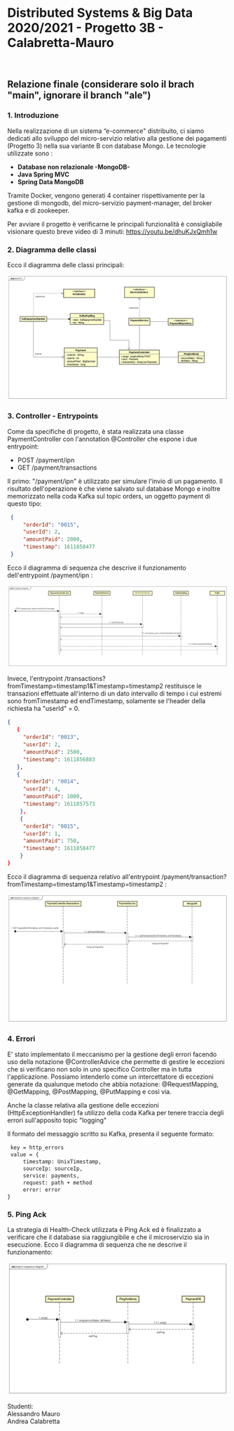 # Distributed Systems & Big Data 2020/2021 - Progetto 3B - Calabretta-Mauro
<br />

## Relazione finale          (considerare solo il brach "main", ignorare il branch "ale")

### 1. Introduzione
Nella realizzazione di un sistema “e-commerce" distribuito, ci siamo dedicati allo sviluppo del micro-servizio relativo alla gestione dei pagamenti (Progetto 3) nella sua variante B con database Mongo. 
Le tecnologie utilizzate sono : 
- **Database non relazionale -MongoDB-** 
- **Java Spring MVC**
- **Spring Data MongoDB**

Tramite Docker, vengono generati 4 container rispettivamente per la gestione di mongodb, del micro-servizio payment-manager, del broker kafka e di zookeeper.

Per avviare il progetto è verificarne le principali funzionalità è consigliabile visionare questo breve video di 3 minuti:   https://youtu.be/dhuKJxQmh1w

### 2. Diagramma delle classi

Ecco il diagramma delle classi principali:

![ClassDiagram](img/Class_Diagram.jpg)


### 3. Controller - Entrypoints

Come da specifiche di progetto, è stata realizzata una classe PaymentController con l'annotation @Controller che espone i due entrypoint:

- POST /payment/ipn
- GET /payment/transactions

Il primo: "/payment/ipn" è utilizzato per simulare l'invio di un pagamento.
Il risultato dell'operazione è che viene salvato sul database Mongo e inoltre memorizzato nella coda Kafka sul topic orders, un oggetto payment di questo tipo:

``` JSON
 {
     "orderId": "0015",
     "userId": 2,
     "amountPaid": 2000,
     "timestamp": 1611858477
 }
```

Ecco il diagramma di sequenza che descrive il funzionamento dell'entrypoint /payment/ipn  :

![ipn](img/ipn_seq_diagram.jpg)

Invece, l'entrypoint /transactions?fromTimestamp=timestamp1&Timestamp=timestamp2 restituisce le transazioni effettuate all'interno di un dato intervallo di tempo i cui estremi sono fromTimestamp ed endTimestamp, solamente se l'header della richiesta ha "userId" = 0.

``` JSON
{
   {
     "orderId": "0013",
     "userId": 2,
     "amountPaid": 2500,
     "timestamp": 1611856883
   },
   {
     "orderId": "0014",
     "userId": 4,
     "amountPaid": 1000,
     "timestamp": 1611857573
    },
    {
     "orderId": "0015",
     "userId": 1,
     "amountPaid": 750,
     "timestamp": 1611858477
    }
}
```

Ecco il diagramma di sequenza relativo all'entrypoint /payment/transaction?fromTimestamp=timestamp1&Timestamp=timestamp2   :

![transactions](img/Transaction_seq_diagram.jpg)


### 4. Errori

E' stato implementato il meccanismo per la gestione degli errori facendo uso della notazione @ControllerAdvice che permette di gestire le eccezioni che si verificano non solo in uno specifico Controller ma in tutta l'applicazione.
Possiamo intenderlo come un intercettatore di eccezioni generate da qualunque metodo che abbia notazione:  @RequestMapping, @GetMapping, @PostMapping, @PutMapping e così via.

Anche la classe relativa alla gestione delle eccezioni (HttpExceptionHandler) fa utilizzo della coda Kafka per tenere traccia degli errori sull'apposito topic "logging"

Il formato del messaggio scritto su Kafka, presenta il seguente formato:

```
 key = http_errors
 value = {
     timestamp: UnixTimestamp,
     sourceIp: sourceIp,
     service: payments,
     request: path + method
     error: error
}
```


### 5. Ping Ack

La strategia di Health-Check utilizzata è Ping Ack ed è finalizzato a verificare che il database sia raggiungibile e che il microservizio sia in esecuzione.
Ecco il diagramma di sequenza che ne descrive il funzionamento:

![PingAck](img/PingAck_seq_diagram.jpg)


Studenti:
</br>
Alessandro Mauro
</br>
Andrea Calabretta

